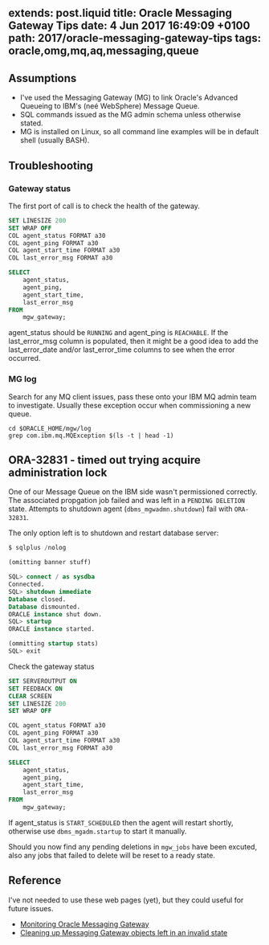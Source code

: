 extends: post.liquid
title: Oracle Messaging Gateway Tips
date: 4 Jun 2017 16:49:09 +0100
path: 2017/oracle-messaging-gateway-tips
tags: oracle,omg,mq,aq,messaging,queue
---
## Assumptions

- I've used the Messaging Gateway (MG) to link Oracle's Advanced Queueing to IBM's (neé WebSphere) Message Queue. 
- SQL commands issued as the MG admin schema unless otherwise stated.
- MG is installed on Linux, so all command line examples will be in default shell (usually BASH).

## Troubleshooting

### Gateway status

The first port of call is to check the health of the gateway.

```sql
SET LINESIZE 200
SET WRAP OFF
COL agent_status FORMAT a30
COL agent_ping FORMAT a30
COL agent_start_time FORMAT a30
COL last_error_msg FORMAT a30

SELECT
    agent_status,
    agent_ping,
    agent_start_time,
    last_error_msg
FROM
    mgw_gateway;
```

agent_status should be `RUNNING` and agent_ping is `REACHABLE`. If the last_error_msg column is populated, then it might be a good idea to add the last_error_date and/or last_error_time columns to see when the error occurred.

### MG log

Search for any MQ client issues, pass these onto your IBM MQ admin team to investigate. Usually these exception occur when commissioning a new queue.

```shell
cd $ORACLE_HOME/mgw/log
grep com.ibm.mq.MQException $(ls -t | head -1)
```

## ORA-32831 - timed out trying acquire administration lock

One of our Message Queue on the IBM side wasn't permissioned correctly. The associated propgation job failed and was left in a `PENDING DELETION` state. Attempts to shutdown agent (`dbms_mgwadmn.shutdown`) fail with `ORA-32831`.

The only option left is to shutdown and restart database server:

```sql
$ sqlplus /nolog

(omitting banner stuff)

SQL> connect / as sysdba
Connected.
SQL> shutdown immediate
Database closed.
Database dismounted.
ORACLE instance shut down.
SQL> startup
ORACLE instance started.

(ommitting startup stats)
SQL> exit
```

Check the gateway status

```sql
SET SERVEROUTPUT ON
SET FEEDBACK ON
CLEAR SCREEN
SET LINESIZE 200
SET WRAP OFF

COL agent_status FORMAT a30
COL agent_ping FORMAT a30
COL agent_start_time FORMAT a30
COL last_error_msg FORMAT a30

SELECT
    agent_status,
    agent_ping,
    agent_start_time,
    last_error_msg
FROM
    mgw_gateway;
```

If agent_status is `START_SCHEDULED` then the agent will restart shortly, otherwise use `dbms_mgadm.startup` to start it manually.

Should you now find any pending deletions in `mgw_jobs` have been excuted, also any jobs that failed to delete will be reset to a ready state.

## Reference

I've not needed to use these web pages (yet), but they could useful for future issues.

- [Monitoring Oracle Messaging Gateway](https://docs.oracle.com/database/121/ADQUE/mg_trble.htm#ADQUE3389)
- [Cleaning up Messaging Gateway objects left in an invalid state](http://nadvi.blogspot.co.uk/2011/10/cleanup-message-queue-mq-gateway-agent.html)
